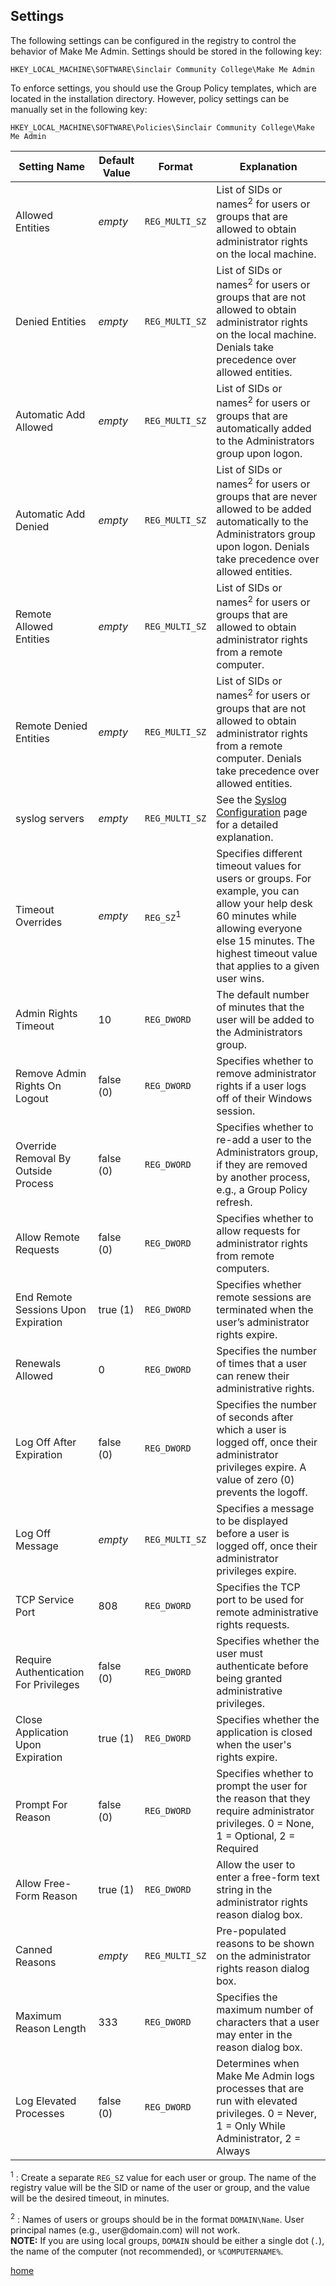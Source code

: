 ## Settings

The following settings can be configured in the registry to control the behavior of Make Me Admin. Settings should be stored in the following key:

`HKEY_LOCAL_MACHINE\SOFTWARE\Sinclair Community College\Make Me Admin`

To enforce settings, you should use the Group Policy templates, which are located in the installation directory. However, policy settings can be manually set in the following key:

`HKEY_LOCAL_MACHINE\SOFTWARE\Policies\Sinclair Community College\Make Me Admin`


| Setting Name | Default Value | Format | Explanation |
| ------------ | ------------- | ------ | ----------- |
| Allowed Entities                      | *empty*   | `REG_MULTI_SZ`       | List of SIDs or names<sup>2</sup> for users or groups that are allowed to obtain administrator rights on the local machine. |
| Denied Entities                       | *empty*   | `REG_MULTI_SZ`       | List of SIDs or names<sup>2</sup> for users or groups that are not allowed to obtain administrator rights on the local machine. Denials take precedence over allowed entities. |
| Automatic Add Allowed                 | *empty*   | `REG_MULTI_SZ`       | List of SIDs or names<sup>2</sup> for users or groups that are automatically added to the Administrators group upon logon. |
| Automatic Add Denied                  | *empty*   | `REG_MULTI_SZ`       | List of SIDs or names<sup>2</sup> for users or groups that are never allowed to be added automatically to the Administrators group upon logon. Denials take precedence over allowed entities. |
| Remote Allowed Entities               | *empty*   | `REG_MULTI_SZ`       | List of SIDs or names<sup>2</sup> for users or groups that are allowed to obtain administrator rights from a remote computer. |
| Remote Denied Entities                | *empty*   | `REG_MULTI_SZ`       | List of SIDs or names<sup>2</sup>  for users or groups that are not allowed to obtain administrator rights from a remote computer. Denials take precedence over allowed entities. |
| syslog servers                        | *empty*   | `REG_MULTI_SZ`       | See the [Syslog Configuration](syslog-configuration.md) page for a detailed explanation. |
| Timeout Overrides                     | *empty*   | `REG_SZ`<sup>1</sup> | Specifies different timeout values for users or groups. For example, you can allow your help desk 60 minutes while allowing everyone else 15 minutes. The highest timeout value that applies to a given user wins. |
| Admin Rights Timeout                  | 10        | `REG_DWORD`          | The default number of minutes that the user will be added to the Administrators group. |
| Remove Admin Rights On Logout         | false (0) | `REG_DWORD`          | Specifies whether to remove administrator rights if a user logs off of their Windows session. |
| Override Removal By Outside Process   | false (0) | `REG_DWORD`          | Specifies whether to re-add a user to the Administrators group, if they are removed by another process, e.g., a Group Policy refresh. |
| Allow Remote Requests                 | false (0) | `REG_DWORD`          | Specifies whether to allow requests for administrator rights from remote computers. |
| End Remote Sessions Upon Expiration   | true (1)  | `REG_DWORD`          | Specifies whether remote sessions are terminated when the user’s administrator rights expire. |
| Renewals Allowed                      | 0         | `REG_DWORD`          | Specifies the number of times that a user can renew their administrative rights. |
| Log Off After Expiration              | false (0) | `REG_DWORD`          | Specifies the number of seconds after which a user is logged off, once their administrator privileges expire. A value of zero (0) prevents the logoff. |
| Log Off Message                       | *empty*   | `REG_MULTI_SZ`       | Specifies a message to be displayed before a user is logged off, once their administrator privileges expire. |
| TCP Service Port                      | 808       | `REG_DWORD`          | Specifies the TCP port to be used for remote administrative rights requests. |
| Require Authentication For Privileges | false (0) | `REG_DWORD`          | Specifies whether the user must authenticate before being granted administrative privileges. |
| Close Application Upon Expiration     | true (1)  | `REG_DWORD`          | Specifies whether the application is closed when the user's rights expire. |
| Prompt For Reason                     | false (0) | `REG_DWORD`          | Specifies whether to prompt the user for the reason that they require administrator privileges. 0 = None, 1 = Optional, 2 = Required |
| Allow Free-Form Reason                | true (1)  | `REG_DWORD`          | Allow the user to enter a free-form text string in the administrator rights reason dialog box. |
| Canned Reasons                        | *empty*   | `REG_MULTI_SZ`       | Pre-populated reasons to be shown on the administrator rights reason dialog box. |
| Maximum Reason Length                 | 333       | `REG_DWORD`          | Specifies the maximum number of characters that a user may enter in the reason dialog box. |
| Log Elevated Processes                | false (0) | `REG_DWORD`          | Determines when Make Me Admin logs processes that are run with elevated privileges. 0 = Never, 1 = Only While Administrator, 2 = Always |

<sup>1</sup> : Create a separate `REG_SZ` value for each user or group. The name of the registry value will be the SID or name of the user or group, and the value will be the desired timeout, in minutes.

<sup>2</sup> : Names of users or groups should be in the format `DOMAIN\Name`. User principal names (e.g., user@<span></span>domain.com) will not work.  
**NOTE:** If you are using local groups, `DOMAIN` should be either a single dot (`.`), the name of the computer (not recommended), or `%COMPUTERNAME%`.

[home](/ "Make Me Admin home page")